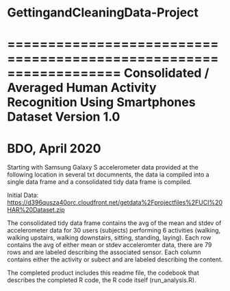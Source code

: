 # GettingandCleaningData-Project

==================================================================
Consolidated / Averaged Human Activity Recognition Using Smartphones Dataset
Version 1.0
==================================================================
BDO, April 2020
==================================================================

Starting with Samsung Galaxy S accelerometer data provided at the following location in several txt documnents, the data ia compiled into a single data frame and a consolidated tidy data frame is compiled.

Initial Data:  https://d396qusza40orc.cloudfront.net/getdata%2Fprojectfiles%2FUCI%20HAR%20Dataset.zip

The consolidated tidy data frame contains the avg of the mean and stdev of accelerometer data for 30 users (subjects) performing 6 activities (walking, walking upstairs, walking downstairs, sitting, standing, laying).  Each row contains the avg of either mean or stdev acceleromter data, there are 79 rows and are labeled describing the associated sensor.  Each column contains either the activity or subect and are labeled describing the content.

The completed product includes this readme file, the codebook that describes the completed R code, the R code itself (run_analysis.R).



